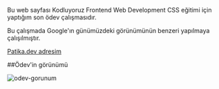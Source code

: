 Bu web sayfası Kodluyoruz Frontend Web Development CSS eğitimi için yaptığım son ödev çalışmasıdır.

Bu çalışmada Google'ın günümüzdeki görünümünün benzeri yapılmaya çalışılmıştır.

<a href="https://app.patika.dev/karacatufan">Patika.dev adresim</a>

##Ödev'in görünümü

<img src="https://www.hizliresim.com/bmz80kd" alt="odev-gorunum">
